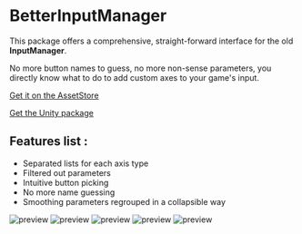 # BetterInputManager

This package offers a comprehensive, straight-forward interface for the old **InputManager**.

No more button names to guess, no more non-sense parameters, you directly know what to do to add custom axes to your game's input.

[Get it on the AssetStore](https://assetstore.unity.com/packages/tools/input-management/better-inputmanager-229028)

[Get the Unity package](https://github.com/kevincastejon/Unity-BetterInputManager/releases/tag/v1.0)

## Features list :

- Separated lists for each axis type
- Filtered out parameters
- Intuitive button picking
- No more name guessing
- Smoothing parameters regrouped in a collapsible way

![preview](https://kevincastejon.github.io/Unity-BetterInputManager/Assets/KevinCastejon/BetterInputManager/Documentation/Tuto1.png)
![preview](https://kevincastejon.github.io/Unity-BetterInputManager/Assets/KevinCastejon/BetterInputManager/Documentation/Tuto2.png)
![preview](https://kevincastejon.github.io/Unity-BetterInputManager/Assets/KevinCastejon/BetterInputManager/Documentation/Tuto3.png)
![preview](https://kevincastejon.github.io/Unity-BetterInputManager/Assets/KevinCastejon/BetterInputManager/Documentation/Tuto4.png)
![preview](https://kevincastejon.github.io/Unity-BetterInputManager/Assets/KevinCastejon/BetterInputManager/Documentation/Tuto5.png)
